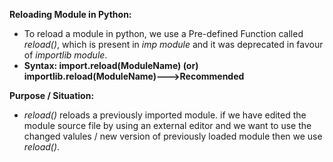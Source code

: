 **Reloading Module in Python:**
- To reload a module in python, we use a Pre-defined Function called *reload()*, which is present in *imp module* and it was deprecated in favour of *importlib module*.
- **Syntax: import.reload(ModuleName) (or) importlib.reload(ModuleName)--->Recommended**

**Purpose / Situation:**
- _reload()_ reloads a previously imported module. if we have edited the module source file by using an external editor and we want to use the changed valules / new version of previously loaded module then we use _reload()_.

